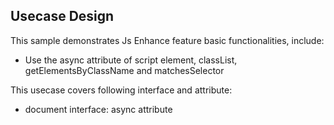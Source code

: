 ## Usecase Design

This sample demonstrates Js Enhance feature basic functionalities, include:

* Use the async attribute of script element, classList, getElementsByClassName and matchesSelector

This usecase covers following interface and attribute:

* document interface: async attribute
